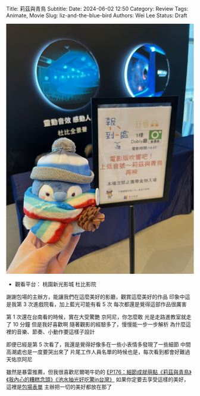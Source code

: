 Title: 莉茲與青鳥
Subtitle:
Date: 2024-06-02 12:50
Category: Review
Tags: Animate, Movie
Slug: liz-and-the-blue-bird
Authors: Wei Lee
Status: Draft

![liz](/images/post-images/2024-liz/liz.jpeg)


<!--more-->



* 觀看平台： 桃園新光影城 杜比影院

謝謝包場的主辦方，能讓我們在這麼美好的影廳，觀賞這麼美好的作品
印象中這是我第 3 次進戲院看，加上藍光可能有看 5 次
每次都還是覺得這部作品很厲害

第 1 次還在台南看的時候，實在大受驚艷
京阿尼，你怎麼敢
光是走路進教室就走了 10 分鐘
但是我好喜歡啊
隨著觀影的經驗多了，慢慢能一步一步解析
為什麼這裡的音樂、節奏、小動作要這樣子設計

即便已經是第 5 次看了，我還是覺得好像多在一些小表情多發現了一些細節
中間高潮處也是一度要哭出來了
片尾工作人員名單的時候也是，每次看到都會好難過
天佑京阿尼

雖然是暴雷推薦，但我很喜歡尼爾喝牛奶的 [EP176：細節成就萌點《莉茲與青鳥》《我內心的糟糕念頭》《池水抽光好吃驚in台灣》](https://neildrinkmilk.firstory.io/episodes/clvjmpvh9000d01t2dplserhv)
如果你定要去享受這樣的美好，這裡是[包場表單](https://docs.google.com/forms/d/e/1FAIpQLScLXtLTAVpDFdTutRbQd9b_PBhEK5R_b4tm7WvB_7-SOashPA/viewform)
主辦把一切的美好都放在那了
